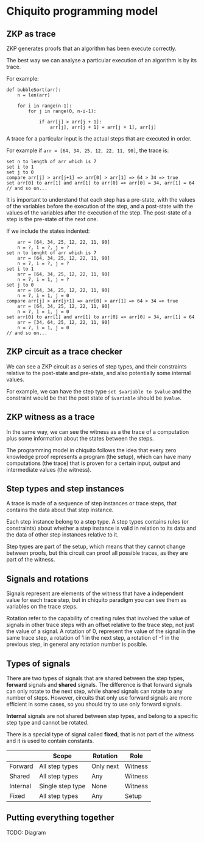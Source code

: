 # Chiquito programming model

## ZKP as trace

ZKP generates proofs that an algorithm has been execute correctly.

The best way we can analyse a particular execution of an algorithm is by its trace.

For example:

```python=
def bubbleSort(arr):
	n = len(arr)
	
	for i in range(n-1):
		for j in range(0, n-i-1):

			if arr[j] > arr[j + 1]:
				arr[j], arr[j + 1] = arr[j + 1], arr[j]
```

A trace for a particular input is the actual steps that are executed in order.

For example if `arr = [64, 34, 25, 12, 22, 11, 90]`, the trace is:

```
set n to length of arr which is 7
set i to 1
set j to 0
compare arr[j] > arr[j+1] => arr[0] > arr[1] => 64 > 34 => true
set arr[0] to arr[1] and arr[1] to arr[0] => arr[0] = 34, arr[1] = 64
// and so on...
```

It is important to understand that each step has a pre-state, with the values of the variables before the execution of the step, and a post-state with the values of the variables after the execution of the step. The post-state of a step is the pre-state of the next one.

If we include the states indented:
```
	arr = [64, 34, 25, 12, 22, 11, 90]
	n = ?, i = ?, j = ?
set n to lenght of arr which is 7
	arr = [64, 34, 25, 12, 22, 11, 90]
	n = 7, i = ?, j = ?
set i to 1
	arr = [64, 34, 25, 12, 22, 11, 90]
	n = 7, i = 1, j = ?
set j to 0
	arr = [64, 34, 25, 12, 22, 11, 90]
	n = 7, i = 1, j = 0
compare arr[j] > arr[j+1] => arr[0] > arr[1] => 64 > 34 => true
	arr = [64, 34, 25, 12, 22, 11, 90]
	n = 7, i = 1, j = 0
set arr[0] to arr[1] and arr[1] to arr[0] => arr[0] = 34, arr[1] = 64
	arr = [34, 64, 25, 12, 22, 11, 90]
	n = 7, i = 1, j = 0
// and so on...
```

## ZKP circuit as a trace checker

We can see a ZKP circuit as a series of step types, and their constraints relative to the post-state and pre-state, and also potentially some internal values.

For example, we can have the step type `set $variable to $value` and the constraint would be that the post state of `$variable` should be `$value`.

## ZKP witness as a trace

In the same way, we can see the witness as a the trace of a computation plus some information about the states between the steps.

The programming model in chiquito follows the idea that every zero knowledge proof represents a program (the setup), which can have many computations (the trace) that is proven for a certain input, output and intermediate values (the witness).

## Step types and step instances

A trace is made of a sequence of step instances or trace steps, that contains the data about that step instance.

Each step instance belong to a step type. A step types contains rules (or constraints) about whether a step instance is valid in relation to its data and the data of other step instances relative to it.

Step types are part of the setup, which means that they cannot change between proofs, but this circuit can proof all possible traces, as they are part of the witness.

## Signals and rotations

Signals represent are elements of the witness that have a independent value for each trace step, but in chiquito paradigm you can see them as variables on the trace steps.

Rotation refer to the capability of creating rules that involved the value of signals in other trace steps with an offset relative to the trace step, not just the value of a signal. A rotation of 0, represent the value of the signal in the same trace step, a rotation of 1 in the next step, a rotation of -1 in the previous step, in general any rotation number is posible.

## Types of signals

There are two types of signals that are shared between the step types, **forward** signals and **shared** signals. The difference is that forward signals can only rotate to the next step, while shared signals can rotate to any number of steps. However, circuits that only use forward signals are more efficient in some cases, so you should try to use only forward signals.

**Internal** signals are not shared between step types, and belong to a specific step type and cannot be rotated.

There is a special type of signal called **fixed**, that is not part of the witness and it is used to contain constants.

|          | Scope            | Rotation  | Role    |
| -------- | ---------------- | --------- | ------- |
| Forward  | All step types   | Only next | Witness |
| Shared   | All step types   | Any       | Witness |
| Internal | Single step type | None      | Witness |
| Fixed    | All step types   | Any       | Setup   |

## Putting everything together

TODO: Diagram




